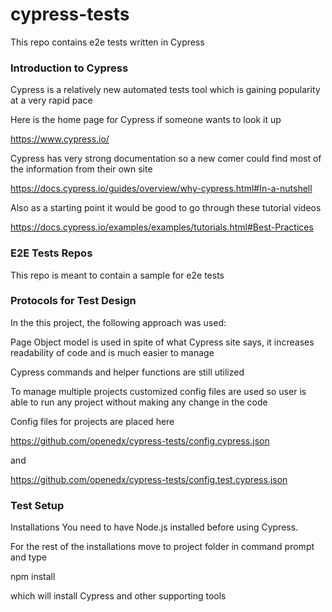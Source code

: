# cypress-tests

This repo contains e2e tests written in Cypress 

### Introduction to Cypress
Cypress is a relatively new automated tests tool which is gaining popularity at a very rapid pace

Here is the home page for Cypress if someone wants to look it up

https://www.cypress.io/

Cypress has very strong documentation so a new comer could find most of the information from their own site

https://docs.cypress.io/guides/overview/why-cypress.html#In-a-nutshell

Also as a starting point it would be good to go through these tutorial videos

https://docs.cypress.io/examples/examples/tutorials.html#Best-Practices

### E2E Tests Repos
This repo is meant to contain a sample for e2e tests

### Protocols for Test Design

In the this project,  the following approach was used:

Page Object model is used in spite of what Cypress site says, it increases readability of code and is much easier to manage

Cypress commands and helper functions are still utilized

To manage multiple projects customized config files are used so user is able to run any project without making any change in the code

Config files for projects are placed here

https://github.com/openedx/cypress-tests/config.cypress.json

and

https://github.com/openedx/cypress-tests/config.test.cypress.json


### Test Setup
Installations
You need to have Node.js installed before using Cypress.

For the rest of the installations move to project folder in command prompt and type

npm install

which will install Cypress and other supporting tools
